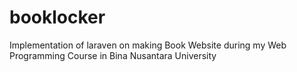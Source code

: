 # booklocker
 Implementation of laraven on making Book Website during my Web Programming Course in Bina Nusantara University
